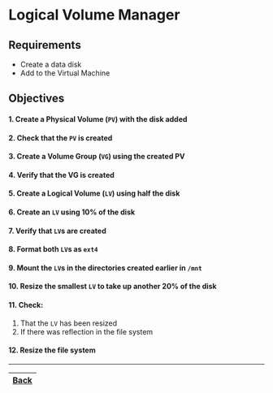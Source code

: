 # Logical Volume Manager

## Requirements

* Create a data disk
* Add to the Virtual Machine

## Objectives

#### 1. Create a Physical Volume (`PV`) with the disk added
#### 2. Check that the ```PV``` is created
#### 3. Create a Volume Group (```VG```) using the created PV
#### 4. Verify that the VG is created
#### 5. Create a Logical Volume (```LV```) using half the disk
#### 6. Create an ```LV``` using 10% of the disk
#### 7. Verify that ```LV```s are created
#### 8. Format both ```LV```s as ```ext4```
#### 9. Mount the ```LV```s in the directories created earlier in ```/mnt```
#### 10. Resize the smallest ```LV``` to take up another 20% of the disk
#### 11. Check:
1. That the ```LV``` has been resized
2. If there was reflection in the file system
#### 12. Resize the file system

---

[Back](../README.md)|  
:----- |


